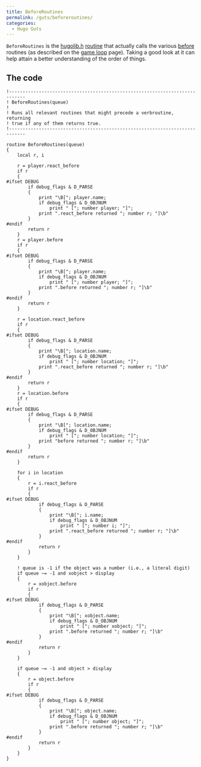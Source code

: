 ```yaml
---
title: BeforeRoutines
permalink: /guts/beforeroutines/
categories: 
  - Hugo Guts
---
```


`BeforeRoutines` is the [hugolib.h](/library/hugolib.h/)
[routine](/routines/) that actually calls the various
[before](/properties/before/) routines (as described on the
[game loop](/loops/game-loop/) page). Taking a good look at it can help
attain a better understanding of the order of things.

## The code

    !----------------------------------------------------------------------------
    ! BeforeRoutines(queue)
    !
    ! Runs all relevant routines that might precede a verbroutine, returning
    ! true if any of them returns true.
    !----------------------------------------------------------------------------

    routine BeforeRoutines(queue)
    {
        local r, i

        r = player.react_before
        if r
        {
    #ifset DEBUG
            if debug_flags & D_PARSE
            {
                print "\B["; player.name;
                if debug_flags & D_OBJNUM
                    print " ["; number player; "]";
                print ".react_before returned "; number r; "]\b"
            }
    #endif
            return r
        }
        r = player.before
        if r
        {
    #ifset DEBUG
            if debug_flags & D_PARSE
            {
                print "\B["; player.name;
                if debug_flags & D_OBJNUM
                    print " ["; number player; "]";
                print ".before returned "; number r; "]\b"
            }
    #endif
            return r
        }

        r = location.react_before
        if r
        {
    #ifset DEBUG
            if debug_flags & D_PARSE
            {
                print "\B["; location.name;
                if debug_flags & D_OBJNUM
                    print " ["; number location; "]";
                print ".react_before returned "; number r; "]\b"
            }
    #endif
            return r
        }
        r = location.before
        if r
        {
    #ifset DEBUG
            if debug_flags & D_PARSE
            {
                print "\B["; location.name;
                if debug_flags & D_OBJNUM
                    print " ["; number location; "]";
                print "before returned "; number r; "]\b"
            }
    #endif
            return r
        }

        for i in location
        {
            r = i.react_before
            if r
            {
    #ifset DEBUG
                if debug_flags & D_PARSE
                {
                    print "\B["; i.name;
                    if debug_flags & D_OBJNUM
                        print " ["; number i; "]";
                    print ".react_before returned "; number r; "]\b"
                }
    #endif
                return r
            }
        }

        ! queue is -1 if the object was a number (i.e., a literal digit)
        if queue ~= -1 and xobject > display
        {
            r = xobject.before
            if r
            {
    #ifset DEBUG
                if debug_flags & D_PARSE
                {
                    print "\B["; xobject.name;
                    if debug_flags & D_OBJNUM
                        print " ["; number xobject; "]";
                    print ".before returned "; number r; "]\b"
                }
    #endif
                return r
            }
        }

        if queue ~= -1 and object > display
        {
            r = object.before
            if r
            {
    #ifset DEBUG
                if debug_flags & D_PARSE
                {
                    print "\B["; object.name;
                    if debug_flags & D_OBJNUM
                        print " ["; number object; "]";
                    print ".before returned "; number r; "]\b"
                }
    #endif
                return r
            }
        }
    }
